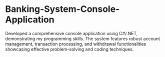 # Banking-System-Console-Application
Developed a comprehensive console application using C#/.NET, demonstrating my programming skills. The system features robust account management, transaction processing, and withdrawal functionalities showcasing effective problem-solving and coding techniques.
